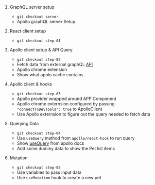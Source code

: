 1. GraphQL server setup
    - `git checkout server`
    - Apollo graphQL server Setup

1. React client setup
    - `git checkout step-01`

1. Apollo client setup & API Query
    - `git checkout step-02`
    - Fetch data from external graphQL [API](https://rickandmortyapi.com/graphql)
    - Apollo chrome extension 
    - Show what apolo cache contains 

1. Apollo client & hooks
    - `git checkout step-03`
    - Apollo provider wrapped around APP Component
    - Apollo chrome externsion configured by passing `"connectToDevTools": true` to ApolloClient
    - Use Apollo externsion to figure out the query needed to fetch data

1. Querying Data 
    - `git checkout step-04`
    - Use `useQuery` method from `apollo/react-hook` to run query
    - Show [useQuery](https://www.apollographql.com/docs/tutorial/queries/) from apollo docs
    - Add some dummy data to show the Pet list items

1. Mutation 
    - `git checkout step-05`
    - Use variables to pass input data
    - Use `useMutation` hook to create a new pet
    




